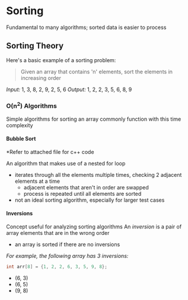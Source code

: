 # Sorting

Fundamental to many algorithms; sorted data is easier to process

## Sorting Theory

Here's a basic example of a sorting problem:
> Given an array that contains 'n' elements, sort the elements in increasing order

*Input:* 1, 3, 8, 2, 9, 2, 5, 6 
*Output:* 1, 2, 2, 3, 5, 6, 8, 9

### O(n<sup>2</sup>) Algorithms

Simple algorithms for sorting an array commonly function with this time complexity

#### Bubble Sort

*Refer to attached file for c++ code

An algorithm that makes use of a nested for loop
- iterates through all the elements multiple times, checking 2 adjacent elements at a time
    - adjacent elements that aren't in order are swapped
    - process is repeated until all elements are sorted
- not an ideal sorting algorithm, especially for larger test cases

#### Inversions

Concept useful for analyzing sorting algorithms
An *inversion* is a pair of array elements that are in the wrong order
- an array is sorted if there are no inversions

*For example, the following array has 3 inversions:*
```c++
int arr[8] = {1, 2, 2, 6, 3, 5, 9, 8};
```
- (6, 3)
- (6, 5)
- (9, 8)

